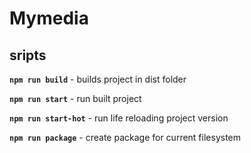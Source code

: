 # Mymedia

## sripts

**`npm run build`** - builds project in dist folder

**`npm run start`** - run built project

**`npm run start-hot`** - run life reloading project version

**`npm run package`** - create package for current filesystem

 

